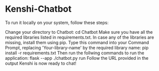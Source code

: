 # Kenshi-Chatbot
To run it locally on your system, follow these steps:

Change your directory to Chatbot:
cd Chatbot
Make sure you have all the required libraries listed in requirements.txt. In case any of the libraries are missing, install them using pip. Type this command into your Command Prompt, replacing 'Your-library-name' by the required library name:
pip install -r requirements.txt
Then run the follwing commands to run the application:
flask --app ./chatbot.py run
Follow the URL provided in the output
Kenshi is now ready to chat!

